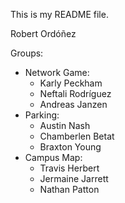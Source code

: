 This is my README file.

Robert Ordóñez

Groups:

- Network Game:
  - Karly Peckham
  - Neftali Rodríguez
  - Andreas Janzen
- Parking:
  - Austin Nash
  - Chamberlen Betat
  - Braxton Young
- Campus Map:
  - Travis Herbert
  - Jermaine Jarrett
  - Nathan Patton